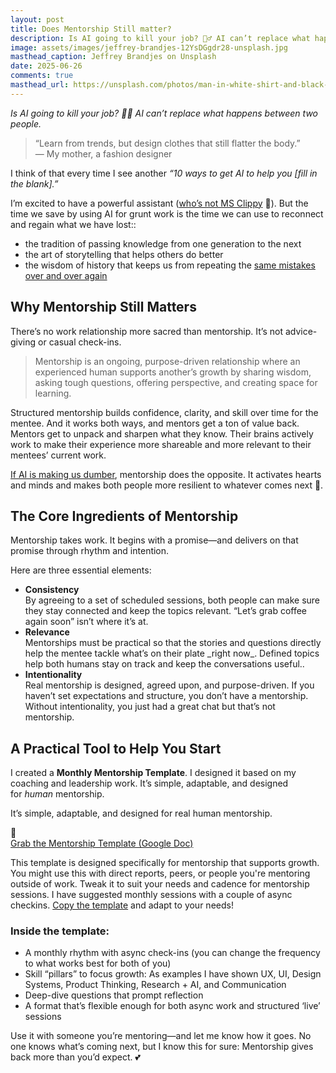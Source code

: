 ```yaml
---
layout: post
title: Does Mentorship Still matter?
description: Is AI going to kill your job? 🤷‍♂️ AI can’t replace what happens between two people.
image: assets/images/jeffrey-brandjes-12YsDGgdr28-unsplash.jpg
masthead_caption: Jeffrey Brandjes on Unsplash
date: 2025-06-26
comments: true
masthead_url: https://unsplash.com/photos/man-in-white-shirt-and-black-shorts-jumping-on-skateboard-12YsDGgdr28
---
```

_Is AI going to kill your job? 🤷‍♂️ AI can’t replace what happens between two people._
> “Learn from trends, but design clothes that still flatter the body.”  
> — My mother, a fashion designer

I think of that every time I see another *“10 ways to get AI to help you [fill in the blank].”*

I’m excited to have a powerful assistant ([who’s not MS Clippy](https://www.command.ai/blog/what-clippy-taught-us-all/) 📎). But the time we save by using AI for grunt work is the time we can use to reconnect and regain what we have lost::

- the tradition of passing knowledge from one generation to the next  
- the art of storytelling that helps others do better  
- the wisdom of history that keeps us from repeating the [same mistakes over and over again](https://archive.ph/lqq8e)   

## Why Mentorship Still Matters

There’s no work relationship more sacred than mentorship. It’s not advice-giving or casual check-ins.

> Mentorship is an ongoing, purpose-driven relationship where an experienced human supports another’s growth by sharing wisdom, asking tough questions, offering perspective, and creating space for learning.

Structured mentorship builds confidence, clarity, and skill over time for the mentee. And it works both ways, and mentors get a ton of value back. Mentors get to unpack and sharpen what they know. Their brains actively work to make their experience more shareable and more relevant to their mentees’ current work.

[If AI is making us dumber](https://www.vice.com/en/article/ai-is-making-us-dumber-shocker/), mentorship does the opposite. It activates hearts and minds and makes both people more resilient to whatever comes next 🤖.

## The Core Ingredients of Mentorship

Mentorship takes work. It begins with a promise—and delivers on that promise through rhythm and intention.

Here are three essential elements:
<ul>
<li><b>Consistency</b> <br/>  
By agreeing to a set of scheduled sessions, both people can make sure they stay connected and keep the topics relevant. “Let’s grab coffee again soon” isn’t where it’s at.
</li>
<li><b>Relevance</b>  <br />
Mentorships must be practical so that the stories and questions directly help the mentee tackle what’s on their plate _right now_. Defined topics help both humans stay on track and keep the conversations useful..</li>
<li><b>Intentionality</b>  <br />
Real mentorship is designed, agreed upon, and purpose-driven. If you haven’t set expectations and structure, you don’t have a mentorship. Without intentionality, you just had a great chat but that’s not mentorship.</li>
</ul>

## A Practical Tool to Help You Start

I created a **Monthly Mentorship Template**. I designed it based on my coaching and leadership work. It’s simple, adaptable, and designed for _human_ mentorship.

It’s simple, adaptable, and designed for real human mentorship.
<div class="alert-warning">
  <div class="icon">📎</div>
  <div class="content">
    <div class="title"> <a href="https://docs.google.com/document/d/1JlLRIG4jXRwv2t163da6evLNTcdYDqrjxu-OJBZ2zsQ/edit?usp=sharing" target="_blank" rel="noopener noreferrer">
  Grab the Mentorship Template (Google Doc)
</a></div>
    <p> This template is designed specifically for mentorship that supports growth. You might use this with direct reports, peers, or people you're mentoring outside of work. Tweak it to suit your needs and cadence for mentorship sessions. I have suggested monthly sessions with a couple of async checkins. <a href="https://docs.google.com/document/d/1JlLRIG4jXRwv2t163da6evLNTcdYDqrjxu-OJBZ2zsQ/edit?usp=sharing" target="_blank" rel="noopener noreferrer">Copy the template</a> and adapt to your needs!
    </p>
    </div>
    </div>


### Inside the template:

- A monthly rhythm with async check-ins (you can change the frequency to what works best for both of you)
- Skill “pillars” to focus growth: As examples I have shown UX, UI, Design Systems, Product Thinking, Research + AI, and Communication  
- Deep-dive questions that prompt reflection
- A format that’s flexible enough for both async work and structured ‘live’ sessions

Use it with someone you’re mentoring—and let me know how it goes. No one knows what’s coming next, but I know this for sure: Mentorship gives back more than you’d expect. 💕
